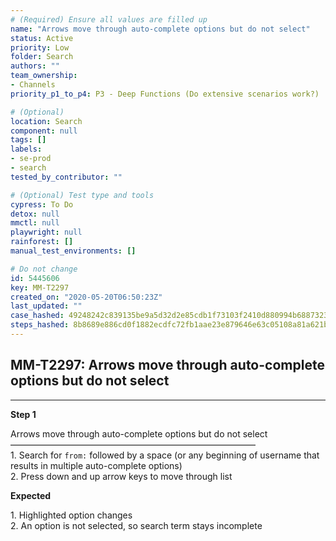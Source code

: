 ```yaml
---
# (Required) Ensure all values are filled up
name: "Arrows move through auto-complete options but do not select"
status: Active
priority: Low
folder: Search
authors: ""
team_ownership: 
- Channels
priority_p1_to_p4: P3 - Deep Functions (Do extensive scenarios work?)

# (Optional)
location: Search
component: null
tags: []
labels: 
- se-prod
- search
tested_by_contributor: ""

# (Optional) Test type and tools
cypress: To Do
detox: null
mmctl: null
playwright: null
rainforest: []
manual_test_environments: []

# Do not change
id: 5445606
key: MM-T2297
created_on: "2020-05-20T06:50:23Z"
last_updated: ""
case_hashed: 49248242c839135be9a5d32d2e85cdb1f73103f2410d880994b6887323bdc4dfaaa0491e9deb9464c3ff0b77a84e2a86
steps_hashed: 8b8689e886cd0f1882ecdfc72fb1aae23e879646e63c05108a81a621b833db8e8ec99b0a50b5e162a88e4f369f5a7e25
---
```


<!-- (Auto-generated) Based on frontmatter's "key" and "name" -->

## MM-T2297: Arrows move through auto-complete options but do not select

---

**Step 1**

Arrows move through auto-complete options but do not select\
————————————————————————————\
1\. Search for `from:` followed by a space (or any beginning of username that results in multiple auto-complete options)\
2\. Press down and up arrow keys to move through list

**Expected**

1\. Highlighted option changes\
2\. An option is not selected, so search term stays incomplete
